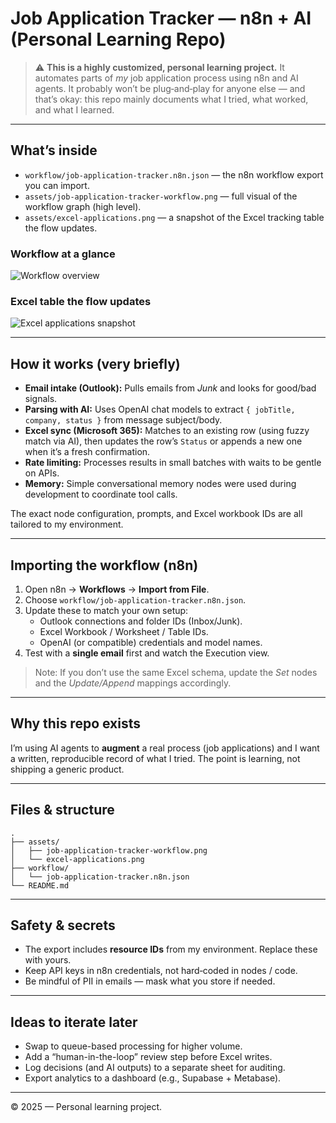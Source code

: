 # Job Application Tracker — n8n + AI (Personal Learning Repo)

> ⚠️ **This is a highly customized, personal learning project.** It automates parts of *my* job application process using n8n and AI agents. It probably won’t be plug‑and‑play for anyone else — and that’s okay: this repo mainly documents what I tried, what worked, and what I learned.

---

## What’s inside

- `workflow/job-application-tracker.n8n.json` — the n8n workflow export you can import.
- `assets/job-application-tracker-workflow.png` — full visual of the workflow graph (high level).
- `assets/excel-applications.png` — a snapshot of the Excel tracking table the flow updates.

### Workflow at a glance
![Workflow overview](assets/job-application-tracker-workflow.png)

### Excel table the flow updates
![Excel applications snapshot](assets/excel-applications.png)

---

## How it works (very briefly)

- **Email intake (Outlook):** Pulls emails from *Junk* and looks for good/bad signals.
- **Parsing with AI:** Uses OpenAI chat models to extract `{ jobTitle, company, status }` from message subject/body.
- **Excel sync (Microsoft 365):** Matches to an existing row (using fuzzy match via AI), then updates the row’s `Status` or appends a new one when it’s a fresh confirmation.
- **Rate limiting:** Processes results in small batches with waits to be gentle on APIs.
- **Memory:** Simple conversational memory nodes were used during development to coordinate tool calls.

The exact node configuration, prompts, and Excel workbook IDs are all tailored to my environment.

---

## Importing the workflow (n8n)

1. Open n8n → **Workflows** → **Import from File**.
2. Choose `workflow/job-application-tracker.n8n.json`.
3. Update these to match your own setup:
   - Outlook connections and folder IDs (Inbox/Junk).
   - Excel Workbook / Worksheet / Table IDs.
   - OpenAI (or compatible) credentials and model names.
4. Test with a **single email** first and watch the Execution view.

> Note: If you don’t use the same Excel schema, update the *Set* nodes and the *Update/Append* mappings accordingly.

---

## Why this repo exists

I’m using AI agents to **augment** a real process (job applications) and I want a written, reproducible record of what I tried. The point is learning, not shipping a generic product.

---

## Files & structure

```
.
├── assets/
│   ├── job-application-tracker-workflow.png
│   └── excel-applications.png
├── workflow/
│   └── job-application-tracker.n8n.json
└── README.md
```

---

## Safety & secrets

- The export includes **resource IDs** from my environment. Replace these with yours.
- Keep API keys in n8n credentials, not hard‑coded in nodes / code.
- Be mindful of PII in emails — mask what you store if needed.

---

## Ideas to iterate later

- Swap to queue-based processing for higher volume.
- Add a “human-in-the-loop” review step before Excel writes.
- Log decisions (and AI outputs) to a separate sheet for auditing.
- Export analytics to a dashboard (e.g., Supabase + Metabase).

---

© 2025 — Personal learning project.
